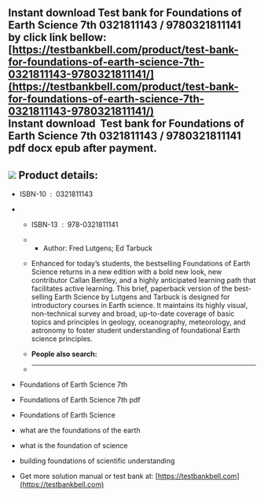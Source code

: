Instant download **Test bank for Foundations of Earth Science 7th 0321811143 / 9780321811141** by click link bellow:  
[https://testbankbell.com/product/test-bank-for-foundations-of-earth-science-7th-0321811143-9780321811141/](https://testbankbell.com/product/test-bank-for-foundations-of-earth-science-7th-0321811143-9780321811141/)  
**Instant download  Test bank for Foundations of Earth Science 7th 0321811143 / 9780321811141 pdf docx epub after payment.**
----------------------------------------------------------------------------------------------------------------------------


![](https://testbankbell.com/wp-content/uploads/2023/05/9780321811141.gif)
**Product details:**
--------------------


* ISBN-10 ‏ : ‎ 0321811143
* * ISBN-13 ‏ : ‎ 978-0321811141
  * * Author: Fred Lutgens; Ed Tarbuck
   
  * Enhanced for today’s students, the bestselling Foundations of Earth Science returns in a new edition with a bold new look, new contributor Callan Bentley, and a highly anticipated learning path that facilitates active learning. This brief, paperback version of the best-selling Earth Science by Lutgens and Tarbuck is designed for introductory courses in Earth science. It maintains its highly visual, non-technical survey and broad, up-to-date coverage of basic topics and principles in geology, oceanography, meteorology, and astronomy to foster student understanding of foundational Earth science principles.
  * **People also search:**
  * -----------------------
 
* Foundations of Earth Science 7th

* Foundations of Earth Science 7th pdf

* Foundations of Earth Science

* what are the foundations of the earth

* what is the foundation of science

* building foundations of scientific understanding
*  Get more solution manual or test bank at: [https://testbankbell.com](https://testbankbell.com)
